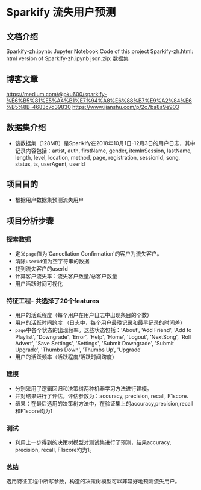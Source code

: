 # Sparkify 流失用户预测

## 文档介绍
Sparkify-zh.ipynb: Jupyter Notebook Code of this project
Sparkify-zh.html: html version of Sparkify-zh.ipynb
json.zip: 数据集

## 博客文章
https://medium.com/@pku600/sparkify-%E6%B5%81%E5%A4%B1%E7%94%A8%E6%88%B7%E9%A2%84%E6%B5%8B-4683c7d39830
https://www.jianshu.com/p/2c7ba8a9e903

## 数据集介绍

* 该数据集（128MB）是Sparikify在2018年10月1日-12月3日的用户日志，其中记录内容包括：artist, auth, firstName, gender, itemInSession, lastName, length, level, location, method, page, registration, sessionId, song, status, ts, userAgent, userId

## 项目目的
* 根据用户数据集预测流失用户

## 项目分析步骤
### 探索数据
* 定义`page`值为'Cancellation Confirmation'的客户为流失客户。
* 清除`userId`值为空字符串的数据
* 找到流失客户的userId
* 计算客户流失率：流失客户数量/总客户数量
* 用户活跃时间可视化

### 特征工程- 共选择了20个features
* 用户的活跃程度（每个用户在用户日志中出现条目的个数）
* 用户的活跃时间跨度 （日志中，每个用户最晚记录和最早记录的时间差）
* `page`中各个状态的出现频率。这些状态包括：'About', 'Add Friend', 'Add to Playlist', 'Downgrade', 'Error', 'Help', 'Home', 'Logout', 'NextSong', 'Roll Advert', 'Save Settings', 'Settings', 'Submit Downgrade', 'Submit Upgrade', 'Thumbs Down', 'Thumbs Up', 'Upgrade'
* 用户的活跃频率（活跃程度/活跃时间跨度）

### 建模
* 分别采用了逻辑回归和决策树两种机器学习方法进行建模。
* 并对结果进行了评估，评估参数为：accuracy, precision, recall, F1score.
* 结果：在最后选用的决策树方法中，在验证集上的accuracy,precision,recall和F1score均为1

### 测试
* 利用上一步得到的决策树模型对测试集进行了预测，结果accuracy, precision, recall, F1score均为1。

### 总结
选用特征工程中所写参数，构造的决策树模型可以非常好地预测流失用户。
